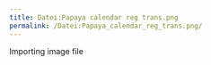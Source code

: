 ```yaml
---
title: Datei:Papaya calendar reg trans.png
permalink: /Datei:Papaya_calendar_reg_trans.png/
---
```


Importing image file